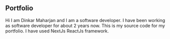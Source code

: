 ## Portfolio

Hi I am Dinkar Maharjan and I am a software developer. I have been working as software developer for about 2 years now. This is my source code for my portfolio. I have used NextJs ReactJs framework.
